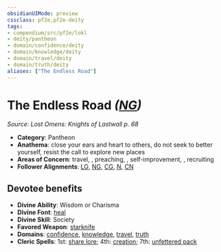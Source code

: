 ```yaml
---
obsidianUIMode: preview
cssclass: pf2e,pf2e-deity
tags:
- compendium/src/pf2e/lokl
- deity/pantheon
- domain/confidence/deity
- domain/knowledge/deity
- domain/travel/deity
- domain/truth/deity
aliases: ["The Endless Road"]
---
```

# The Endless Road *([NG](rules/traits/neutral-good-b1.md))*  
*Source: Lost Omens: Knights of Lastwall p. 68*  

- **Category**: Pantheon
- **Anathema**: close your ears and heart to others, do not seek to better yourself, resist the call to explore new places
- **Areas of Concern**: travel, , preaching, , self-improvement, , recruiting
- **Follower Alignments**: [LG](rules/traits/lawful-goo-b1.md), [NG](rules/traits/neutral-good-b1.md), [CG](rules/traits/chaotic-good-b1.md), [N](rules/traits/neutral-b1.md), [CN](rules/traits/chaotic-neutral-b1.md)

## Devotee benefits

- **Divine Ability**: Wisdom or Charisma
- **Divine Font**: [heal](compendium/spells/heal.md)
- **Divine Skill**: Society
- **Favored Weapon**: [starknife](compendium/equipment/items/starknife.md)
- **Domains**: [confidence](compendium/setting/domains.md#Confidence), [knowledge](compendium/setting/domains.md#Knowledge), [travel](compendium/setting/domains.md#Travel), [truth](compendium/setting/domains.md#Truth)
- **Cleric Spells**: 1st: [share lore](compendium/spells/share-lore-logm.md); 4th: [creation](compendium/spells/creation.md); 7th: [unfettered pack](compendium/spells/unfettered-pack.md)